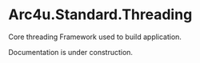 # Arc4u.Standard.Threading

Core threading Framework used to build application.

Documentation is under construction.
